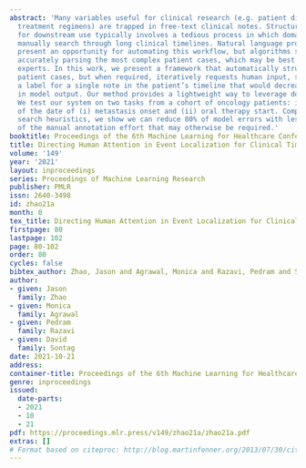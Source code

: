 ```yaml
---
abstract: 'Many variables useful for clinical research (e.g. patient disease state,
  treatment regimens) are trapped in free-text clinical notes. Structuring such variables
  for downstream use typically involves a tedious process in which domain experts
  manually search through long clinical timelines. Natural language processing systems
  present an opportunity for automating this workflow, but algorithms still have trouble
  accurately parsing the most complex patient cases, which may be best deferred to
  experts. In this work, we present a framework that automatically structures simple
  patient cases, but when required, iteratively requests human input, specifically
  a label for a single note in the patient’s timeline that would decrease uncertainty
  in model output. Our method provides a lightweight way to leverage domain experts.
  We test our system on two tasks from a cohort of oncology patients: identification
  of the date of (i) metastasis onset and (ii) oral therapy start. Compared to standard
  search heuristics, we show we can reduce 80% of model errors with less than 15%
  of the manual annotation effort that may otherwise be required.'
booktitle: Proceedings of the 6th Machine Learning for Healthcare Conference
title: Directing Human Attention in Event Localization for Clinical Timeline Creation
volume: '149'
year: '2021'
layout: inproceedings
series: Proceedings of Machine Learning Research
publisher: PMLR
issn: 2640-3498
id: zhao21a
month: 0
tex_title: Directing Human Attention in Event Localization for Clinical Timeline Creation
firstpage: 80
lastpage: 102
page: 80-102
order: 80
cycles: false
bibtex_author: Zhao, Jason and Agrawal, Monica and Razavi, Pedram and Sontag, David
author:
- given: Jason
  family: Zhao
- given: Monica
  family: Agrawal
- given: Pedram
  family: Razavi
- given: David
  family: Sontag
date: 2021-10-21
address:
container-title: Proceedings of the 6th Machine Learning for Healthcare Conference
genre: inproceedings
issued:
  date-parts:
  - 2021
  - 10
  - 21
pdf: https://proceedings.mlr.press/v149/zhao21a/zhao21a.pdf
extras: []
# Format based on citeproc: http://blog.martinfenner.org/2013/07/30/citeproc-yaml-for-bibliographies/
---
```

